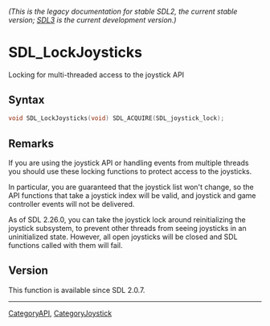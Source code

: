 ###### (This is the legacy documentation for stable SDL2, the current stable version; [SDL3](https://wiki.libsdl.org/SDL3/) is the current development version.)
# SDL_LockJoysticks

Locking for multi-threaded access to the joystick API 

## Syntax

```c
void SDL_LockJoysticks(void) SDL_ACQUIRE(SDL_joystick_lock);

```

## Remarks

If you are using the joystick API or handling events from multiple threads
you should use these locking functions to protect access to the joysticks.

In particular, you are guaranteed that the joystick list won't change, so
the API functions that take a joystick index will be valid, and joystick
and game controller events will not be delivered.

As of SDL 2.26.0, you can take the joystick lock around reinitializing the
joystick subsystem, to prevent other threads from seeing joysticks in an
uninitialized state. However, all open joysticks will be closed and SDL
functions called with them will fail.

## Version

This function is available since SDL 2.0.7.

----
[CategoryAPI](CategoryAPI), [CategoryJoystick](CategoryJoystick)

